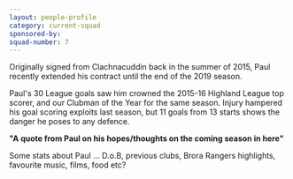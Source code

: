 ```yaml
---
layout: people-profile
category: current-squad
sponsored-by:
squad-number: 7
---
```

Originally signed from Clachnacuddin back in the summer of 2015, Paul recently extended his contract until the end of the 2019 season.

 Paul's 30 League goals saw him crowned the 2015-16 Highland League top scorer, and our Clubman of the Year for the same season. Injury hampered his goal scoring exploits last season, but 11 goals from 13 starts shows the danger he poses to any defence.

 **"A quote from Paul on his hopes/thoughts on the coming season in here"**

 Some stats about Paul ... D.o.B, previous clubs, Brora Rangers highlights, favourite music, films, food etc?
